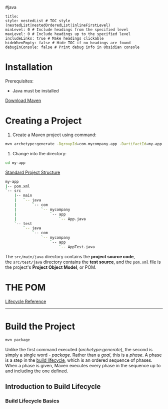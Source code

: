 #java 

```table-of-contents
title: 
style: nestedList # TOC style (nestedList|nestedOrderedList|inlineFirstLevel)
minLevel: 0 # Include headings from the specified level
maxLevel: 0 # Include headings up to the specified level
includeLinks: true # Make headings clickable
hideWhenEmpty: false # Hide TOC if no headings are found
debugInConsole: false # Print debug info in Obsidian console
```

# Installation
Prerequisites:
- Java must be installed

[Download Maven](https://maven.apache.org/download.html)

# Creating a Project

1. Create a Maven project using command:
```bash
mvn archetype:generate -DgroupId=com.mycompany.app -DartifactId=my-app -DarchetypeArtifactId=maven-archetype-quickstart -DarchetypeVersion=1.5 -DinteractiveMode=false
```

1. Change into the directory:
```bash
cd my-app
```

[Standard Project Structure](https://maven.apache.org/guides/introduction/introduction-to-the-standard-directory-layout.html)
```bash
my-app
|-- pom.xml
`-- src
    |-- main
    |   `-- java
    |       `-- com
    |           `-- mycompany
    |               `-- app
    |                   `-- App.java
    `-- test
        `-- java
            `-- com
                `-- mycompany
                    `-- app
                        `-- AppTest.java
```
The `src/main/java` directory contains the **project source code**, the `src/test/java` directory contains the **test source**, and the `pom.xml` file is the project's **Project Object Model**, or POM.

# THE POM

[Lifecycle Reference](https://maven.apache.org/ref/3.9.9/maven-core/lifecycles.html#lifecycles-reference)

---
# Build the Project

```bash
mvn package
```
Unlike the first command executed (_archetype:generate_), the second is simply a single word - _package_. Rather than a _goal_, this is a _phase_. A phase is a step in the [build lifecycle](https://maven.apache.org/guides/introduction/introduction-to-the-lifecycle.html), which is an ordered sequence of phases. When a phase is given, Maven executes every phase in the sequence up to and including the one defined.

## Introduction to Build Lifecycle
### Build Lifecycle Basics
